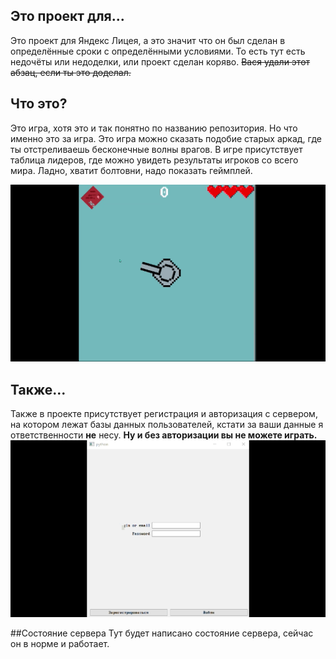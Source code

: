 ## Это проект для...
Это проект для Яндекс Лицея, а это значит что он был сделан в определённые сроки с определёнными условиями.
То есть тут есть недочёты или недоделки, или проект сделан коряво. ~~Вася удали этот абзац, если ты это доделал.~~ 

## Что это?
Это игра, хотя это и так понятно по названию репозитория. Но что именно это за игра. Это игра можно сказать подобие старых аркад, где ты отстреливаешь бесконечные волны врагов. В игре присутствует таблица лидеров, где можно увидеть результаты игроков со всего мира.
Ладно, хватит болтовни, надо показать геймплей.

![](For_lyceum/Gameplay.gif)

## Также...
Также в проекте присутствует регистрация и авторизация с сервером, на котором лежат базы данных пользователей, кстати за ваши данные я ответственности **не** несу.
**Ну и без авторизации вы не можете играть.**
![](For_lyceum/reg.gif)


##Состояние сервера
Тут будет написано состояние сервера, сейчас он в норме и работает.
